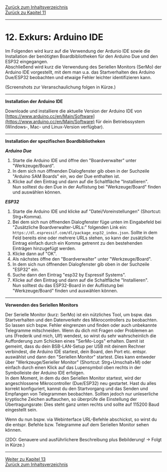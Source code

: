 [Zurück zum Inhaltsverzeichnis](inhaltsverzeichnis.md)  
[Zurück zu Kapitel 11](kap11.md)    
    
---

# 12. Exkurs: Arduino IDE

Im Folgenden wird kurz auf die Verwendung der Ardunio IDE sowie die Installation der benötigten Boardbibliotheken für den Arduino Due und den ESP32 eingegangen.  
Abschließend wird kurz die Verwendung des Seriellen Monitors (SerMo) der Arduino IDE vorgestellt, mit dem man u.a. das Startverhalten des Arduino Due/ESP32 beobachten und etwaige Fehler leichter identifizieren kann.  


(Screenshots zur Veranschaulichung folgen in Kürze.)  

---

**Installation der Arduino IDE**  
  
Downloade und installiere die aktuelle Version der Arduino IDE von [https://www.arduino.cc/en/Main/Software](https://www.arduino.cc/en/Main/Software) für dein Betriebssystem (Windows-, Mac- und Linux-Version verfügbar).  

---

**Installation der spezifischen Boardbibliotheken**  
  
***Arduino Due***  
1. Starte die Arduino IDE und öffne den "Boardverwalter" unter "Werkzeuge/Board".  
2. In dem sich nun öffnenden Dialogfenster gib oben in der Suchzeile "Arduino SAM Boards" ein, wo der Due enthalten ist.  
3. Klicke auf den Eintrag und dann auf die Schaltfläche "Installieren".  
Nun solltest du den Due in der Auflistung bei "Werkzeuge/Board" finden und auswählen können.  

***ESP32***  
1. Starte die Arduino IDE und klicke auf "Datei/Voreinstellungen" (Shortcut: Strg+Komma).  
2. Bei dem sich nun öffnenden Dialogfenster füge unten im Eingabefeld bei "Zusätzliche Boardverwalter-URLs:" folgenden Link ein: `https://dl.espressif.com/dl/package_esp32_index.json`. Sollte in dem Feld bereits eine oder mehrere URLs stehen, so kann der zusätzliche Eintrag einfach durch ein Komma getrennt zu den bestehenden Einträgen hinzugefügt werden.  
3. Klicke dann auf "OK".  
4. Als nächstes öffne den "Boardverwalter" unter "Werkzeuge/Board".  
5. In dem sich nun öffnenden Dialogfenster gib oben in der Suchzeile "ESP32" ein.  
6. Suche dann den Eintrag "esp32 by Espressif Systems".  
7. Klicke auf den Eintrag und dann auf die Schaltfläche "Installieren".  
Nun solltest du das ESP32-Board in der Auflistung bei "Werkzeuge/Board" finden und auswählen können.  

---

**Verwenden des Seriellen Monitors**  

Der Serielle Monitor (kurz: SerMo) ist ein nützliches Tool, um bspw. das Startverhalten und den Datenverkehr des Mikrocontrollers zu beobachten. So lassen sich bspw. Fehler eingrenzen und finden oder auch unbekannte Telegramme mitschneiden. Wenn du dich mit Fragen oder Problemen an uns (Frederik und mich, Ulf) wendest, so wirst du sehr wahrscheinlich die Aufforderung zum Schicken eines "SerMo-Logs" erhalten. Damit ist gemeint, dass du dein BSB-LAN-Setup per USB mit deinem Rechner verbindest, die Arduino IDE startest, dein Board, den Port etc. entspr. auswählst und dann den "Seriellen Monitor" startest. Dies kann entweder über "Werkzeuge/Serieller Monitor" (Shortcut: Strg+Umschalt+M) oder einfach durch einen Klick auf das Lupensymbol oben rechts in der Symbolleiste der Arduino IDE erfolgen.  
In dem Moment, in dem du den Seriellen Monitor startest, wird der angeschlossene Mikrocontroller (Due/ESP32) neu gestartet. Hast du alles korrekt konfiguriert, kannst du den Startvorgang und das Senden und Empfangen von Telegrammen beobachten. Sollten jedoch nur unleserliche kryptische Zeichen auftauchen, so überprüfe die Einstellung der Übertragungsrate: Dies steht ganz unten rechts und sollte auf 115200 Baud eingestellt sein.  
 
Wenn du nun bspw. via Webinterface URL-Befehle abschickst, so wirst du die entspr. Befehle bzw. Telegramme auf dem Seriellen Monitor sehen können. 

(2DO: Genauere und ausführlichere Beschreibung plus Bebilderung! -> Folgt in Kürze.)


---
         
[Weiter zu Kapitel 13](kap13.md)      
[Zurück zum Inhaltsverzeichnis](inhaltsverzeichnis.md)   
